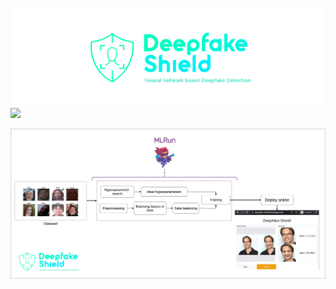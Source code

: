 ![](/assets/deepfake-shield-banner-wide.png)
[![](https://img.shields.io/badge/heroku-deployed-green)](https://deepfake-shield.herokuapp.com/)

![](/assets/summary.png)

